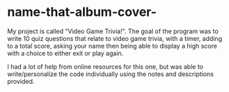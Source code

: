 # name-that-album-cover-
My project is called "Video Game Trivia!". 
The goal of the program was to write 10 quiz questions that relate to video game trivia, with a timer, adding to a total score, asking your name
then being able to display a high score with a choice to either exit or play again. 

I had a lot of help from online resources for this one, but was able to write/personalize the code individually using the notes and descriptions
provided.


